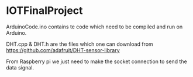# IOTFinalProject

ArduinoCode.ino contains te code which need to be compiled and run on Arduino.

DHT.cpp & DHT.h are the files which one can download from https://github.com/adafruit/DHT-sensor-library

From Raspberry pi we just need to make the socket connection to send the data signal.
